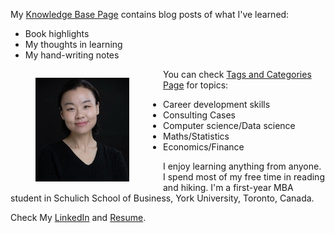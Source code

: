 <!--
.. title: I'm Pengyin (Wendy) Shan. Welcome to my personal website.
.. slug: index
.. date: 2018-09-12 16:19:52 UTC-04:00
.. tags: 
.. category: 
.. link: 
.. description: 
.. type: text
-->

<p>
My <a href="/posts/">Knowledge Base Page</a> contains blog posts of what I've learned: 
	<ul>
		<li>Book highlights</li>
	    <li>My thoughts in learning</li>
	    <li>My hand-writing notes</li>
	</ul>
</p>

<figure id="myPhoto"><img src="/images/Pengyin.jpg"/></figure>

<p>
	You can check <a href="/categories/">Tags and Categories Page</a> for topics:
	<ul>
		<li>Career development skills</li>
	    <li>Consulting Cases</li>
	    <li>Computer science/Data science</li>
	    <li>Maths/Statistics</li>
	    <li>Economics/Finance</li>
	</ul>
</p>



<p>
I enjoy learning anything from anyone. I spend most of my free time in reading and hiking. I'm a first-year MBA student in Schulich School of Business, York University, Toronto, Canada. 
</p>
<p>
Check My <a href="https://www.linkedin.com/in/pengyinshan/" target="_blank">LinkedIn</a> and <a href="/Pengyin_Shan.pdf" target="_blank">Resume</a>.
</p>
<style type="text/css">
    #myPhoto{
        display: inline-block;
        float: left;
        padding-right: 4em;
        @media screen and (max-width: 600px) {
            max-width: 60%;
            padding-right: 1em;
        }
        @media screen and (max-width: 992px) {
            max-width: 50%;
            padding-right: 1em;
        }
    }
    #myPhoto img, #myPhoto figcaption {
        display: table-row;
    }
</style>